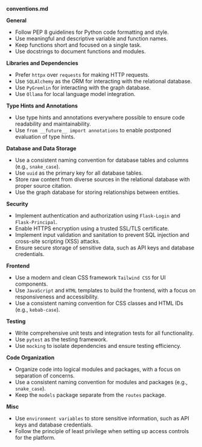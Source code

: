 **conventions.md**

**General**

* Follow PEP 8 guidelines for Python code formatting and style.
* Use meaningful and descriptive variable and function names.
* Keep functions short and focused on a single task.
* Use docstrings to document functions and modules.

**Libraries and Dependencies**

* Prefer `httpx` over `requests` for making HTTP requests.
* Use `SQLAlchemy` as the ORM for interacting with the relational database.
* Use `PyGremlin` for interacting with the graph database.
* Use `Ollama` for local language model integration.

**Type Hints and Annotations**

* Use type hints and annotations everywhere possible to ensure code readability and maintainability.
* Use `from __future__ import annotations` to enable postponed evaluation of type hints.

**Database and Data Storage**

* Use a consistent naming convention for database tables and columns (e.g., `snake_case`).
* Use `uuid` as the primary key for all database tables.
* Store raw content from diverse sources in the relational database with proper source citation.
* Use the graph database for storing relationships between entities.

**Security**

* Implement authentication and authorization using `Flask-Login` and `Flask-Principal`.
* Enable HTTPS encryption using a trusted SSL/TLS certificate.
* Implement input validation and sanitation to prevent SQL injection and cross-site scripting (XSS) attacks.
* Ensure secure storage of sensitive data, such as API keys and database credentials.

**Frontend**

* Use a modern and clean CSS framework `Tailwind CSS` for UI components.
* Use `JavaScript` and `HTML` templates to build the frontend, with a focus on responsiveness and accessibility.
* Use a consistent naming convention for CSS classes and HTML IDs (e.g., `kebab-case`).

**Testing**

* Write comprehensive unit tests and integration tests for all functionality.
* Use `pytest` as the testing framework.
* Use `mocking` to isolate dependencies and ensure testing efficiency.

**Code Organization**

* Organize code into logical modules and packages, with a focus on separation of concerns.
* Use a consistent naming convention for modules and packages (e.g., `snake_case`).
* Keep the `models` package separate from the `routes` package.

**Misc**

* Use `environment variables` to store sensitive information, such as API keys and database credentials.
* Follow the principle of least privilege when setting up access controls for the platform.
